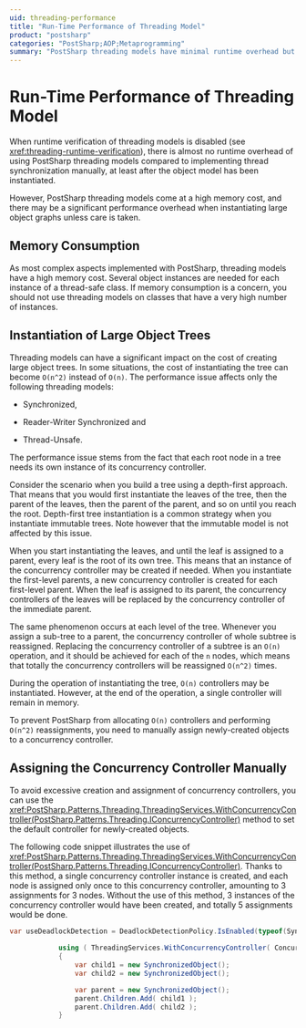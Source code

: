 ```yaml
---
uid: threading-performance
title: "Run-Time Performance of Threading Model"
product: "postsharp"
categories: "PostSharp;AOP;Metaprogramming"
summary: "PostSharp threading models have minimal runtime overhead but high memory cost. They can significantly impact performance when instantiating large object graphs. To mitigate this, manually assign newly-created objects to a concurrency controller."
---
```

# Run-Time Performance of Threading Model

When runtime verification of threading models is disabled (see <xref:threading-runtime-verification>), there is almost no runtime overhead of using PostSharp threading models compared to implementing thread synchronization manually, at least after the object model has been instantiated. 

However, PostSharp threading models come at a high memory cost, and there may be a significant performance overhead when instantiating large object graphs unless care is taken.


## Memory Consumption

As most complex aspects implemented with PostSharp, threading models have a high memory cost. Several object instances are needed for each instance of a thread-safe class. If memory consumption is a concern, you should not use threading models on classes that have a very high number of instances.


## Instantiation of Large Object Trees

Threading models can have a significant impact on the cost of creating large object trees. In some situations, the cost of instantiating the tree can become `O(n^2)` instead of `O(n)`. The performance issue affects only the following threading models: 

* Synchronized,

* Reader-Writer Synchronized and

* Thread-Unsafe.

The performance issue stems from the fact that each root node in a tree needs its own instance of its concurrency controller.

Consider the scenario when you build a tree using a depth-first approach. That means that you would first instantiate the leaves of the tree, then the parent of the leaves, then the parent of the parent, and so on until you reach the root. Depth-first tree instantiation is a common strategy when you instantiate immutable trees. Note however that the immutable model is not affected by this issue.

When you start instantiating the leaves, and until the leaf is assigned to a parent, every leaf is the root of its own tree. This means that an instance of the concurrency controller may be created if needed. When you instantiate the first-level parents, a new concurrency controller is created for each first-level parent. When the leaf is assigned to its parent, the concurrency controllers of the leaves will be replaced by the concurrency controller of the immediate parent.

The same phenomenon occurs at each level of the tree. Whenever you assign a sub-tree to a parent, the concurrency controller of whole subtree is reassigned. Replacing the concurrency controller of a subtree is an `O(n)` operation, and it should be achieved for each of the `n` nodes, which means that totally the concurrency controllers will be reassigned `O(n^2)` times. 

During the operation of instantiating the tree, `O(n)` controllers may be instantiated. However, at the end of the operation, a single controller will remain in memory. 

To prevent PostSharp from allocating `O(n)` controllers and performing `O(n^2)` reassignments, you need to manually assign newly-created objects to a concurrency controller. 


## Assigning the Concurrency Controller Manually

To avoid excessive creation and assignment of concurrency controllers, you can use the <xref:PostSharp.Patterns.Threading.ThreadingServices.WithConcurrencyController(PostSharp.Patterns.Threading.IConcurrencyController)> method to set the default controller for newly-created objects. 

The following code snippet illustrates the use of <xref:PostSharp.Patterns.Threading.ThreadingServices.WithConcurrencyController(PostSharp.Patterns.Threading.IConcurrencyController)>. Thanks to this method, a single concurrency controller instance is created, and each node is assigned only once to this concurrency controller, amounting to 3 assignments for 3 nodes. Without the use of this method, 3 instances of the concurrency controller would have been created, and totally 5 assignments would be done. 

```csharp
var useDeadlockDetection = DeadlockDetectionPolicy.IsEnabled(typeof(SynchronizedObject).Assembly);
            
            using ( ThreadingServices.WithConcurrencyController( ConcurrencyControllerFactory.CreateSynchronizedController(useDeadlockDetection)) )
            {
                var child1 = new SynchronizedObject();
                var child2 = new SynchronizedObject();

                var parent = new SynchronizedObject();
                parent.Children.Add( child1 );
                parent.Children.Add( child2 );
            }
```



